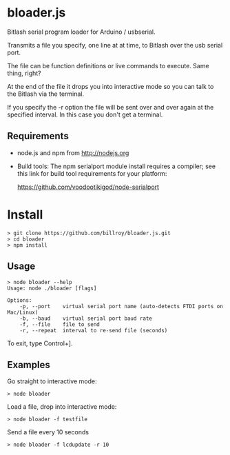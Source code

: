 bloader.js
==========

Bitlash serial program loader for Arduino / usbserial.

Transmits a file you specify, one line at at time, to Bitlash over the usb serial port.

The file can be function definitions or live commands to execute.  Same thing, right?

At the end of the file it drops you into interactive mode so you can talk to the Bitlash via the terminal.

If you specify the -r option the file will be sent over and over again at the specified interval.  In this case you don't get a terminal.


## Requirements

- node.js and npm from http://nodejs.org

- Build tools: The npm serialport module install requires a compiler; see this link for build tool requirements for your platform:

	https://github.com/voodootikigod/node-serialport


# Install

	> git clone https://github.com/billroy/bloader.js.git
	> cd bloader
	> npm install

## Usage

	> node bloader --help
	Usage: node ./bloader [flags]
	
	Options:
		-p, --port    virtual serial port name (auto-detects FTDI ports on Mac/Linux)
		-b, --baud    virtual serial port baud rate                                  
		-f, --file    file to send                                                   
		-r, --repeat  interval to re-send file (seconds)    

To exit, type Control+].
  
## Examples

Go straight to interactive mode:

	> node bloader

Load a file, drop into interactive mode:

	> node bloader -f testfile

Send a file every 10 seconds

	> node bloader -f lcdupdate -r 10

